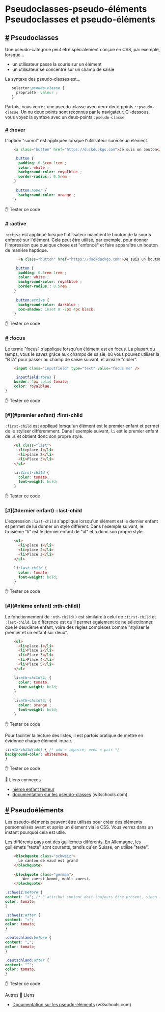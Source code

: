 Pseudoclasses-pseudo-éléments Pseudoclasses et pseudo-éléments
=================================================================

[#](#pseudoclasses) Pseudoclasses
---------------------------------

Une pseudo-catégorie peut être spécialement conçue en CSS, par exemple, lorsque...

* un utilisateur passe la souris sur un élément
* un utilisateur se concentre sur un champ de saisie

La syntaxe des pseudo-classes est...
 ```css
    selector:pseudo-classe {
      propriété: valeur ;
    }
```    
    

Parfois, vous verrez une pseudo-classe avec deux deux-points `::pseudo-classe`. Un ou deux points sont reconnus par le navigateur. Ci-dessous, vous voyez la syntaxe avec un deux-points `:pseudo-classe`.

### [#](#hover) :hover

L'option "survol" est appliquée lorsque l'utilisateur survole un élément.

```html
    <a class="button" href="https://duckduckgo.com">Je suis un bouton</a>
```    

```css
    .button {
      padding: 0.5rem 1rem ;
      color: white ;
      background-color: royalblue ;
      border-radius;: 0.5rem ;
    }
    
    .button:hover {
      background-color: orange ;
    }
```    

:hand: Tester ce code

### [#](#active) :active

`:active` est appliqué lorsque l'utilisateur maintient le bouton de la souris enfoncé sur l'élément. Cela peut être utilisé, par exemple, pour donner l'impression que quelque chose est "enfoncé" et faire apparaître un bouton de manière haptique.

```html
      <a class="button" href="https://duckduckgo.com">Je suis un bouton</a>.
```    

```css
    .button {
      padding: 0.5rem 1rem ;
      color: white ;
      background-color: royalblue ;
      border-radius;: 0.5rem ;
    }
    
    .button:active {
      background-color: darkblue ;
      box-shadow: inset 0 -2px 4px black;
    }
```    

:hand: Tester ce code

### [#](#focus) :focus

Le terme "focus" s'applique lorsqu'un élément est en focus. La plupart du temps, vous le savez grâce aux champs de saisie, où vous pouvez utiliser la "BTA" pour passer au champ de saisie suivant, et ainsi le "cibler".

```html
    <input class="inputfield" type="text" value="focus me" />
```    

```css
    .inputfield:focus {
    border: 4px solid tomato;
    color: royalblue;
}
```    
    
:hand: Tester ce code

### [#](#premier enfant) :first-child

`:first-child` est appliqué lorsqu'un élément est le premier enfant et permet de le styliser différemment. Dans l'exemple suivant, `li` est le premier enfant de `ul` et obtient donc son propre style.

```html
    <ul class="list">
      <li>place 1</li>
      <li>place 2</li>
      <li>Place 3</li>
    </ul>
```    

```css
    li:first-child {
      color: tomato;
      font-weight: bold;
    }
```    

:hand: Tester ce code

### [#](#dernier enfant) ::last-child

L'expression `:last-child` s'applique lorsqu'un élément est le dernier enfant et permet de lui donner un style différent. Dans l'exemple suivant, le troisième "li" est le dernier enfant de "ul" et a donc son propre style.

```html
    <ul>
      <li>place 1</li>
      <li>place 2</li>
      <li>Place 3</li>
    </ul>
 ```   

```css
    li:last-child {
      color: tomato;
      font-weight: bold;
    }
```    

:hand: Tester ce code

### [#](#nième enfant) :nth-child()

Le fonctionnement de `:nth-child()` est similaire à celui de `:first-child` et `:last-child`. La différence est qu'il permet également de ne sélectionner que le deuxième enfant, voire des règles complexes comme "styliser le premier et un enfant sur deux".
```html
    <ul>
      <li>place 1</li>
      <li>Place 2</li>
      <li>Place 3</li>
      <li>Place 4</li>
      <li>Place 5</li>
    </ul>
```
```css
    li:nth-child(2) {
      color: tomato;
      font-weight: bold;
    }
    
    li:nth-child(3) {
      color: orange ;
      font-weight: bold;
    }
```    

:hand: Tester ce code

Pour faciliter la lecture des listes, il est parfois pratique de mettre en évidence chaque élément impair.

```css
li:nth-child(odd) { /* odd = impaire, even = pair */
background-color: whitesmoke;
}
```

:hand: Tester ce code

:link: Liens connexes

* [nième enfant testeur](https://css-tricks.com/examples/nth-child-tester/)
* [documentation sur les pseudo-classes](https://www.w3schools.com/css/css_pseudo_classes.asp) (w3schools.com)

[#](#pseudoéléments) Pseudoéléments
-----------------------------------

Les pseudo-éléments peuvent être utilisés pour créer des éléments personnalisés avant et après un élément via le CSS. Vous verrez dans un instant pourquoi cela est utile.

Les différents pays ont des guillemets différents. En Allemagne, les guillemets "texte" sont courants, tandis qu'en Suisse, on utilise "texte".

```html
    <blockquote class="schweiz">
      Le canton de vaud est grand
    </blockquote>
    
    <blockquote class="german">
        Wer zuerst kommt, mahlt zuerst.
    </blockquote>
```    

```css
.schweiz:before {
content: "«"; /* L'attribut content doit toujours être présent, sinon :before ou :after ne sera pas reconnu */
color: tomato;
}

.schweiz:after {
content: "»";
color: tomato;
}

.deutschland:before {
content: "„";
color: tomato;
}

.deutschland:after {
content: "“";
color: tomato;
}
 ```   

:hand: Tester ce code

Autres :link: Liens

* [Documentation sur les pseudo-éléments](https://www.w3schools.com/css/css_pseudo_elements.asp) (w3schools.com)

